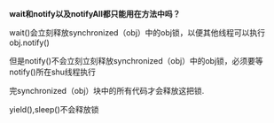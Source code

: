 **wait和notify以及notifyAll都只能用在方法中吗？**

wait()会立刻释放synchronized（obj）中的obj锁，以便其他线程可以执行obj.notify()

但是notify()不会立刻立刻释放synchronized（obj）中的obj锁，必须要等notify()所在shu线程执行

完synchronized（obj）块中的所有代码才会释放这把锁.

yield(),sleep()不会释放锁

